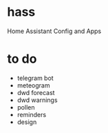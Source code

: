# hass
Home Assistant Config and Apps

# to do
- telegram bot
- meteogram
- dwd forecast
- dwd warnings
- pollen
- reminders
- design
